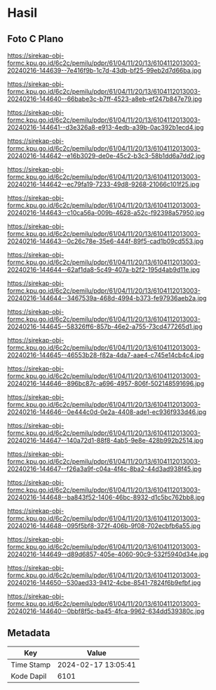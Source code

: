 # Hasil

## Foto C Plano

https://sirekap-obj-formc.kpu.go.id/6c2c/pemilu/pdpr/61/04/11/20/13/6104112013003-20240216-144639--7e416f9b-1c7d-43db-bf25-99eb2d7d66ba.jpg

https://sirekap-obj-formc.kpu.go.id/6c2c/pemilu/pdpr/61/04/11/20/13/6104112013003-20240216-144640--66babe3c-b7ff-4523-a8eb-ef247b847e79.jpg

https://sirekap-obj-formc.kpu.go.id/6c2c/pemilu/pdpr/61/04/11/20/13/6104112013003-20240216-144641--d3e326a8-e913-4edb-a39b-0ac392b1ecd4.jpg

https://sirekap-obj-formc.kpu.go.id/6c2c/pemilu/pdpr/61/04/11/20/13/6104112013003-20240216-144642--e16b3029-de0e-45c2-b3c3-58b1dd6a7dd2.jpg

https://sirekap-obj-formc.kpu.go.id/6c2c/pemilu/pdpr/61/04/11/20/13/6104112013003-20240216-144642--ec79fa19-7233-49d8-9268-21066c101f25.jpg

https://sirekap-obj-formc.kpu.go.id/6c2c/pemilu/pdpr/61/04/11/20/13/6104112013003-20240216-144643--c10ca56a-009b-4628-a52c-f92398a57950.jpg

https://sirekap-obj-formc.kpu.go.id/6c2c/pemilu/pdpr/61/04/11/20/13/6104112013003-20240216-144643--0c26c78e-35e6-444f-89f5-cad1b09cd553.jpg

https://sirekap-obj-formc.kpu.go.id/6c2c/pemilu/pdpr/61/04/11/20/13/6104112013003-20240216-144644--62af1da8-5c49-407a-b2f2-195d4ab9d11e.jpg

https://sirekap-obj-formc.kpu.go.id/6c2c/pemilu/pdpr/61/04/11/20/13/6104112013003-20240216-144644--3467539a-468d-4994-b373-fe97936aeb2a.jpg

https://sirekap-obj-formc.kpu.go.id/6c2c/pemilu/pdpr/61/04/11/20/13/6104112013003-20240216-144645--58326ff6-857b-46e2-a755-73cd477265d1.jpg

https://sirekap-obj-formc.kpu.go.id/6c2c/pemilu/pdpr/61/04/11/20/13/6104112013003-20240216-144645--46553b28-f82a-4da7-aae4-c745e14cb4c4.jpg

https://sirekap-obj-formc.kpu.go.id/6c2c/pemilu/pdpr/61/04/11/20/13/6104112013003-20240216-144646--896bc87c-a696-4957-806f-502148591696.jpg

https://sirekap-obj-formc.kpu.go.id/6c2c/pemilu/pdpr/61/04/11/20/13/6104112013003-20240216-144646--0e444c0d-0e2a-4408-ade1-ec936f933d46.jpg

https://sirekap-obj-formc.kpu.go.id/6c2c/pemilu/pdpr/61/04/11/20/13/6104112013003-20240216-144647--140a72d1-88f8-4ab5-9e8e-428b992b2514.jpg

https://sirekap-obj-formc.kpu.go.id/6c2c/pemilu/pdpr/61/04/11/20/13/6104112013003-20240216-144647--f26a3a9f-c04a-4f4c-8ba2-44d3ad938f45.jpg

https://sirekap-obj-formc.kpu.go.id/6c2c/pemilu/pdpr/61/04/11/20/13/6104112013003-20240216-144648--ba843f52-1406-46bc-8932-d1c5bc762bb8.jpg

https://sirekap-obj-formc.kpu.go.id/6c2c/pemilu/pdpr/61/04/11/20/13/6104112013003-20240216-144648--095f5bf8-372f-406b-9f08-702ecbfb6a55.jpg

https://sirekap-obj-formc.kpu.go.id/6c2c/pemilu/pdpr/61/04/11/20/13/6104112013003-20240216-144649--d89d6857-405e-4060-90c9-532f5940d34e.jpg

https://sirekap-obj-formc.kpu.go.id/6c2c/pemilu/pdpr/61/04/11/20/13/6104112013003-20240216-144650--530aed33-9412-4cbe-8541-7824f6b9efbf.jpg

https://sirekap-obj-formc.kpu.go.id/6c2c/pemilu/pdpr/61/04/11/20/13/6104112013003-20240216-144640--0bbf8f5c-ba45-4fca-9962-634dd539380c.jpg


## Metadata

| Key        | Value               |
| ---------- | ------------------- |
| Time Stamp | 2024-02-17 13:05:41 |
| Kode Dapil | 6101                |



